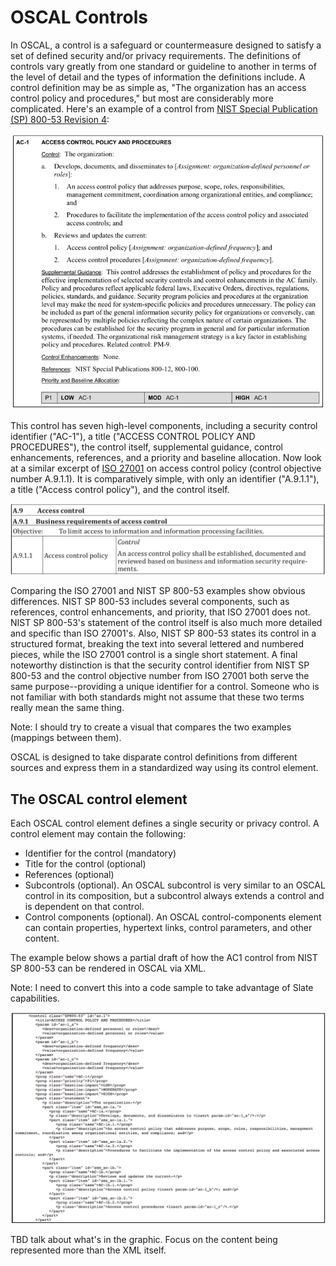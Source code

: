 # OSCAL Controls
In OSCAL, a control is a safeguard or countermeasure designed to satisfy a set of defined security and/or privacy requirements. The definitions of controls vary greatly from one standard or guideline to another in terms of the level of detail and the types of information the definitions include. A control definition may be as simple as, "The organization has an access control policy and procedures," but most are considerably more complicated. Here's an example of a control from [NIST Special Publication (SP) 800-53 Revision 4](https://doi.org/10.6028/NIST.SP.800-53r4):

![800-53Rev4AC1](/docs/graphics/NIST-SP-800-53-Rev4-AC1.png "NIST SP 800-53 Rev 4 AC-1")

This control has seven high-level components, including a security control identifier ("AC-1"), a title ("ACCESS CONTROL POLICY AND PROCEDURES"), the control itself, supplemental guidance, control enhancements, references, and a priority and baseline allocation. Now look at a similar excerpt of [ISO 27001](https://www.iso.org/isoiec-27001-information-security.html) on access control policy (control objective number A.9.1.1). It is comparatively simple, with only an identifier ("A.9.1.1"), a title ("Access control policy"), and the control itself.

![ISO27001A91](/docs/graphics/ISO-27001-Control-A9.png "ISO 27001 Control Objective A.9.1.1")

Comparing the ISO 27001 and NIST SP 800-53 examples show obvious differences. NIST SP 800-53 includes several components, such as references, control enhancements, and priority, that ISO 27001 does not. NIST SP 800-53's statement of the control itself is also much more detailed and specific than ISO 27001's. Also, NIST SP 800-53 states its control in a structured format, breaking the text into several lettered and numbered pieces, while the ISO 27001 control is a single short statement. A final noteworthy distinction is that the security control identifier from NIST SP 800-53 and the control objective number from ISO 27001 both serve the same purpose--providing a unique identifier for a control. Someone who is not familiar with both standards might not assume that these two terms really mean the same thing.

Note: I should try to create a visual that compares the two examples (mappings between them).

OSCAL is designed to take disparate control definitions from different sources and express them in a standardized way using its control element.

## The OSCAL control element
Each OSCAL control element defines a single security or privacy control. A control element may contain the following:

* Identifier for the control (mandatory)
* Title for the control (optional)
* References (optional)
* Subcontrols (optional). An OSCAL subcontrol is very similar to an OSCAL control in its composition, but a subcontrol always extends a control and is dependent on that control. 
* Control components (optional). An OSCAL control-components element can contain properties, hypertext links, control parameters, and other content.

The example below shows a partial draft of how the AC1 control from NIST SP 800-53 can be rendered in OSCAL via XML.

Note: I need to convert this into a code sample to take advantage of Slate capabilities.

![800-53Rev4AC1OSCAL](/docs/graphics/NIST-SP-800-53-AC1-in-OSCAL-XML.png "NIST SP 800-53 Rev 4 AC-1 in OSCAL XML")

TBD talk about what's in the graphic. Focus on the content being represented more than the XML itself.

